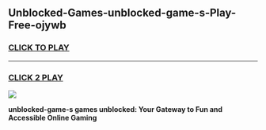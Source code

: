 
## Unblocked-Games-unblocked-game-s-Play-Free-ojywb
<h3>
<a href="https://premium76.site?title=unblocked-game-s&ref=18A1">CLICK TO PLAY</a></h3>
<hr>

<h3>
<a href="https://premium76.site?title=unblocked-game-s&ref=18A1">CLICK 2 PLAY</a>
  
</h3>

<a href="https://premium76.site?title=unblocked-game-s&ref=18A1"><img src="https://clearcache.store/games.png"></a>


**unblocked-game-s games unblocked: Your Gateway to Fun and Accessible Online Gaming**
